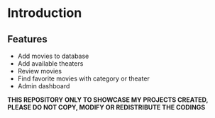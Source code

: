 Introduction
============

## Features
- Add movies to database
- Add available theaters
- Review movies
- Find favorite movies with category or theater
- Admin dashboard

**THIS REPOSITORY ONLY TO SHOWCASE MY PROJECTS CREATED, PLEASE DO NOT COPY, MODIFY OR REDISTRIBUTE THE CODINGS**
